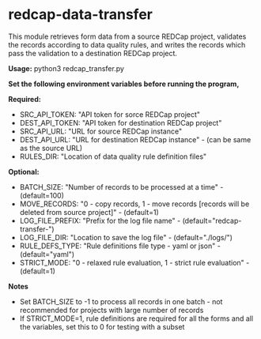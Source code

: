 # redcap-data-transfer

This module retrieves form data from a source REDCap project, validates the records according to data quality rules, and writes the records which pass the validation to a destination REDCap project.

**Usage:** python3 redcap_transfer.py

**Set the following environment variables before running the program,**

**Required:**
- SRC_API_TOKEN: "API token for sorce REDCap project"
- DEST_API_TOKEN: "API token for destination REDCap project"
- SRC_API_URL: "URL for source REDCap instance"
- DEST_API_URL: "URL for destination REDCap instance" - (can be same as the source URL)
- RULES_DIR: "Location of data quality rule definition files"

**Optional:**
- BATCH_SIZE: "Number of records to be processed at a time" - (default=100)
- MOVE_RECORDS: "0 - copy records, 1 - move records [records will be deleted from source project]" -  (default=1)
- LOG_FILE_PREFIX: "Prefix for the log file name" - (default="redcap-transfer-")
- LOG_FILE_DIR: "Location to save the log file" - (default="./logs/")
- RULE_DEFS_TYPE: "Rule definitions file type - yaml or json" - (default="yaml")
- STRICT_MODE: "0 - relaxed rule evaluation, 1 - strict rule evaluation" - (default=1)

**Notes**
- Set BATCH_SIZE to -1 to process all records in one batch - not recommended for projects with large number of records
- If STRICT_MODE=1, rule definitions are required for all the forms and all the variables, set this to 0 for testing with a subset
